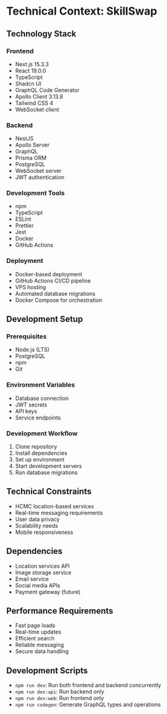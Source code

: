 # Technical Context: SkillSwap

## Technology Stack

### Frontend
- Next.js 15.3.3
- React 19.0.0
- TypeScript
- Shadcn UI
- GraphQL Code Generator
- Apollo Client 3.13.8
- Tailwind CSS 4
- WebSocket client

### Backend
- NestJS
- Apollo Server
- GraphQL
- Prisma ORM
- PostgreSQL
- WebSocket server
- JWT authentication

### Development Tools
- npm
- TypeScript
- ESLint
- Prettier
- Jest
- Docker
- GitHub Actions

### Deployment
- Docker-based deployment
- GitHub Actions CI/CD pipeline
- VPS hosting
- Automated database migrations
- Docker Compose for orchestration

## Development Setup

### Prerequisites
- Node.js (LTS)
- PostgreSQL
- npm
- Git

### Environment Variables
- Database connection
- JWT secrets
- API keys
- Service endpoints

### Development Workflow
1. Clone repository
2. Install dependencies
3. Set up environment
4. Start development servers
5. Run database migrations

## Technical Constraints
- HCMC location-based services
- Real-time messaging requirements
- User data privacy
- Scalability needs
- Mobile responsiveness

## Dependencies
- Location services API
- Image storage service
- Email service
- Social media APIs
- Payment gateway (future)

## Performance Requirements
- Fast page loads
- Real-time updates
- Efficient search
- Reliable messaging
- Secure data handling

## Development Scripts
- `npm run dev`: Run both frontend and backend concurrently
- `npm run dev:api`: Run backend only
- `npm run dev:web`: Run frontend only
- `npm run codegen`: Generate GraphQL types and operations 